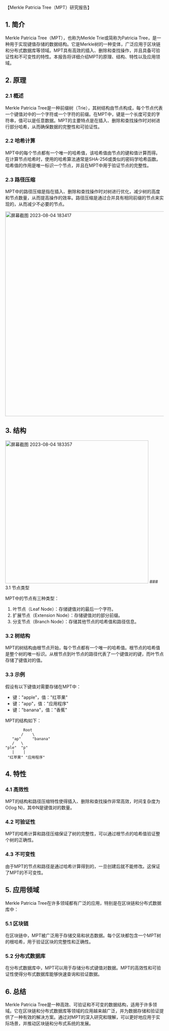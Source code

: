 【Merkle Patricia Tree（MPT）研究报告】

## 1. 简介

Merkle Patricia Tree（MPT），也称为Merkle Trie或简称为Patricia Tree，是一种用于实现键值存储的数据结构。它是Merkle树的一种变体，广泛应用于区块链和分布式数据库等领域。MPT具有高效的插入、删除和查找操作，并且具备可验证性和不可变性的特性。本报告将详细介绍MPT的原理、结构、特性以及应用领域。

## 2. 原理

### 2.1 概述

Merkle Patricia Tree是一种前缀树（Trie），其树结构由节点构成，每个节点代表一个键值对中的一个字符或一个字符的前缀。在MPT中，键是一个长度可变的字符串，值可以是任意数据。MPT的主要特点是在插入、删除和查找操作时对树进行部分哈希，从而确保数据的完整性和可验证性。

### 2.2 哈希计算

MPT中的每个节点都有一个唯一的哈希值，该哈希值由节点的键和值计算而得。在计算节点哈希时，使用的哈希算法通常是SHA-256或类似的密码学哈希函数。哈希值的作用是唯一标识一个节点，并且在MPT中用于验证节点的完整性。

### 2.3 路径压缩

MPT中的路径压缩是指在插入、删除和查找操作时对树进行优化，减少树的高度和节点数量，从而提高操作的效率。路径压缩是通过合并具有相同前缀的节点来实现的，从而减少不必要的节点。

<img width="652" alt="屏幕截图 2023-08-04 183417" src="https://github.com/wavteirv/courseproject/assets/102475494/93b02338-ca11-4d1b-9db5-acdd1ed304e2">


## 3. 结构
<img width="455" alt="屏幕截图 2023-08-04 183357" src="https://github.com/wavteirv/courseproject/assets/102475494/e9d0e0fd-f88f-41d5-98e3-b9fddd4a59a8">
### 3.1 节点类型

MPT中的节点有三种类型：

1. 叶节点（Leaf Node）：存储键值对的最后一个字符。
2. 扩展节点（Extension Node）：存储键值对的部分前缀。
3. 分支节点（Branch Node）：存储其他节点的哈希值和路径信息。

### 3.2 树结构

MPT的树结构由根节点开始，每个节点都有一个唯一的哈希值。根节点的哈希值是整个树的唯一标识。从根节点到叶节点的路径代表了一个键值对的键，而叶节点存储了键值对的值。

### 3.3 示例

假设有以下键值对需要存储在MPT中：

- 键："apple"，值："红苹果"
- 键："app"，值："应用程序"
- 键："banana"，值："香蕉"

MPT的结构如下：

```
        Root
       /    \
   "ap"     "banana"
   /   \
"ple"  "p"
   |    |
 "红苹果" "应用程序"
```

## 4. 特性

### 4.1 高效性

MPT的结构和路径压缩特性使得插入、删除和查找操作非常高效，时间复杂度为O(log N)，其中N是键值对的数量。

### 4.2 可验证性

MPT的哈希计算和路径压缩保证了树的完整性，可以通过根节点的哈希值验证整个树的正确性。

### 4.3 不可变性

由于MPT的节点和路径是通过哈希计算得到的，一旦创建后就不能修改。这保证了MPT的不可变性。

## 5. 应用领域

Merkle Patricia Tree在许多领域都有广泛的应用，特别是在区块链和分布式数据库中：

### 5.1 区块链

在区块链中，MPT被广泛用于存储交易和状态数据。每个区块都包含一个MPT树的根哈希，用于验证区块的完整性和正确性。

### 5.2 分布式数据库

在分布式数据库中，MPT可以用于存储分布式键值对数据。MPT的高效性和可验证性使得分布式数据库能够快速查询和验证数据。

## 6. 总结

Merkle Patricia Tree是一种高效、可验证和不可变的数据结构，适用于许多领域。它在区块链和分布式数据库等领域的应用越来越广泛，并为数据存储和验证提供了一种有效的解决方案。通过对MPT的深入研究和理解，可以更好地应用于实际场景，并推动区块链和分布式系统的发展。
